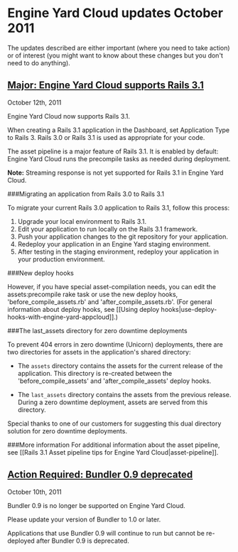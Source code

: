 # Engine Yard Cloud updates October 2011

The updates described are either important (where you need to take action) or of interest (you might want to know about these changes but you don't need to do anything). 

<a href=#update2><h2 id="update2">**Major:** Engine Yard Cloud supports Rails 3.1</h2></a>

October 12th, 2011

Engine Yard Cloud now supports Rails 3.1.

When creating a Rails 3.1 application in the Dashboard, set Application Type to Rails 3. Rails 3.0 or Rails 3.1 is used as appropriate for your code.  

The asset pipeline is a major feature of Rails 3.1. It is enabled by default: Engine Yard Cloud runs the precompile tasks as needed during deployment. 

**Note:** Streaming response is not yet supported for Rails 3.1 in Engine Yard Cloud. 

###Migrating an application from Rails 3.0 to Rails 3.1

To migrate your current Rails 3.0 application to Rails 3.1, follow this process:  

1. Upgrade your local environment to Rails 3.1.
2. Edit your application to run locally on the Rails 3.1 framework.
3. Push your application changes to the git repository for your application.
4. Redeploy your application in an Engine Yard staging environment.
5. After testing in the staging environment, redeploy your application in your production environment.

###New deploy hooks

However, if you have special asset-compilation needs, you can edit the assets:precompile rake task or use the new deploy hooks, 'before_compile_assets.rb' and 'after_compile_assets.rb'. (For general information about deploy hooks, see [[Using deploy hooks|use-deploy-hooks-with-engine-yard-appcloud]].)

###The last_assets directory for zero downtime deployments

To prevent 404 errors in zero downtime (Unicorn) deployments, there are two directories for assets in the application's shared directory:  

* The `assets` directory contains the assets for the current release of the application. This directory is re-created between the 'before_compile_assets' and 'after_compile_assets' deploy hooks.

* The `last_assets` directory contains the assets from the previous release. During a zero downtime deployment, assets are served from this directory.  

Special thanks to one of our customers for suggesting this dual directory solution for zero downtime deployments.



###More information
For additional information about the asset pipeline, see [[Rails 3.1 Asset pipeline tips for Engine Yard Cloud|asset-pipeline]].




<a href=#update1><h2 id="update1">Action Required: Bundler 0.9 deprecated</h2></a>

October 10th, 2011

Bundler 0.9 is no longer be supported on Engine Yard Cloud. 

Please update your version of Bundler to 1.0 or later.

Applications that use Bundler 0.9 will continue to run but cannot be re-deployed after Bundler 0.9 is deprecated. 




[1]: #update1        "update1"
[2]: #update2        "update2"
[3]: #update3        "update3"
[4]: #update4        "update4"
[5]: #update5        "update5"
[6]: #update6        "update6"
[7]: #update7        "update7"
[8]: #update8        "update8"
[9]: #update9        "update9"
[10]: #update10        "update10"
[11]: #update11        "update11"
[12]: #update12        "update12"
[13]: #update13        "update13"
[14]: #update14        "update14"
[15]: #update15        "update15"
[16]: #update16        "update16"
[17]: #update17        "update17"